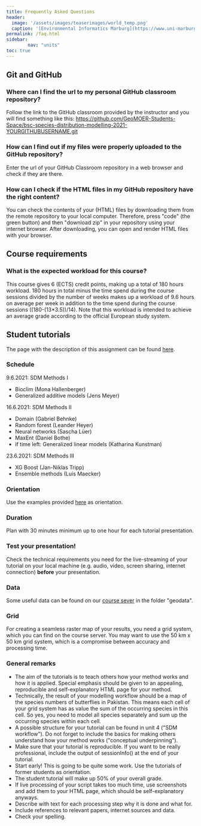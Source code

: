 ```yaml
---
title: Frequently Asked Questions
header:
  image: '/assets/images/teaserimages/world_temp.png'
  caption: '[Environmental Informatics Marburg](https://www.uni-marburg.de/en/fb19/disciplines/physisch/environmentalinformatics){:target="_blank"}'
permalink: /faq.html
sidebar:
        nav: "units" 
toc: true
---
```


## Git and GitHub

### Where can I find the url to my personal GitHub classroom repository?
Follow the link to the GitHub classroom provided by the instructor and you will find something like this:
https://github.com/GeoMOER-Students-Space/bsc-species-distribution-modelling-2021-YOURGITHUBUSERNAME.git

### How can I find out if my files were properly uploaded to the GitHub repository?
Enter the url of your GitHub Classroom repository in a web browser and check if they are there.

### How can I check if the HTML files in my GitHub repository have the right content?
You can check the contents of your (HTML) files by downloading them from the remote repository to your local computer. 
Therefore, press "code" (the green button) and then "download zip" in your repository using your internet browser.
After downloading, you can open and render HTML files with your browser.


## Course requirements

### What is the expected workload for this course?
This course gives 6 (ECTS) credit points, making up a total of 180 hours workload.
180 hours in total minus the time spend during the course sessions divided by the number of weeks makes up a workload of 9.6 hours on average per week in addition to the time spend during the course sessions ((180-(13*3.5))/14). Note that this workload is intended to achieve an average grade according to the official European study system.


## Student tutorials

The page with the description of this assignment can be found [here](https://geomoer.github.io/moer-bsc-project-seminar-SDM//unit04/unit04-05_assignment.html).

### Schedule

9.6.2021: SDM Methods I
- Bioclim (Mona Hallenberger)
- Generalized additive models (Jens Meyer)

16.6.2021: SDM Methods II
- Domain (Gabriel Behnke)
- Random forest (Leander Heyer)
- Neural networks (Sascha Lüer)
- MaxEnt (Daniel Bothe)
- if time left: Generalized linear models (Katharina Kunstman)

23.6.2021:  SDM Methods III
- XG Boost (Jan-Niklas Tripp)
- Ensemble methods (Luis Maecker)


### Orientation

Use the examples provided [here](https://geomoer.github.io/moer-bsc-project-seminar-SDM//unit99/student_tutorials-01_overview.html) as orientation.

### Duration 

Plan with 30 minutes minimum up to one hour for each tutorial presentation.

### Test your presentation!

Check the technical requirements you need for the live-streaming of your tutorial on your local machine (e.g. audio, video, screen sharing, internet connection) **before** your presentation.

### Data

Some useful data can be found on our [course sever](http://85.214.102.111/data) in the folder "geodata".

### Grid

For creating a seamless raster map of your results, you need a grid system, which you can find on the course server. 
You may want to use the 50 km x 50 km grid system, which is a compromise between accuracy and processing time.

### General remarks

* The aim of the tutorials is to teach others how your method works and how it is applied. Special emphasis should be given to an appealing, reproducible and self-explanatory HTML page for your method.
* Technically, the result of your modelling workflow should be a map of the species numbers of butterflies in Pakistan. 
This means each cell of your grid system has as value the sum of the occurring species in this cell. So yes, you need to model all species separately and sum up the occurring species within each cell.
* A possible structure for your tutorial can be found in unit 4 ("SDM workflow"). Do not forget to include the basics for making others understand how your method works ("conceptual underpinning").
* Make sure that your tutorial is reproducible. If you want to be really professional, include the output of sessionInfo() at the end of your tutorial.
* Start early! This is going to be quite some work. Use the tutorials of former students as orientation.
* The student tutorial will make up 50% of your overall grade.
* If live processing of your script takes too much time, use screenshots and add them to your HTML page, which should be self-explanatory anyways.
* Describe with text for each processing step why it is done and what for.
* Include references to relevant papers, internet sources and data.
* Check your spelling.


















